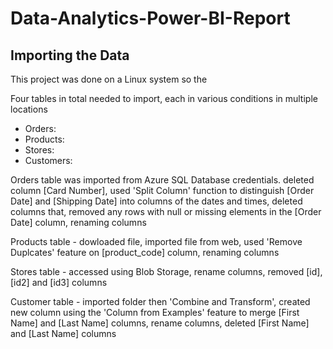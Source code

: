 # Data-Analytics-Power-BI-Report


## Importing the Data
This project was done on a Linux system so the 

Four tables in total needed to import, each in various conditions in multiple locations
- Orders: 
- Products:
- Stores:
- Customers:  

 Orders table was imported from Azure SQL Database credentials. deleted column [Card Number], used 'Split Column' function to distinguish 
[Order Date] and [Shipping Date] into columns of the dates and times, deleted columns that, removed any rows with null or missing elements in the [Order Date] column, renaming columns


Products table - dowloaded file, imported file from web, used 'Remove Duplcates' feature on [product_code] column, renaming columns

Stores table - accessed using Blob Storage, rename columns, removed [id], [id2] and [id3] columns

Customer table - imported folder then 'Combine and Transform', created new column using the 'Column from Examples' feature to merge [First Name] and [Last Name] columns, rename columns, deleted [First Name] and [Last Name] columns
